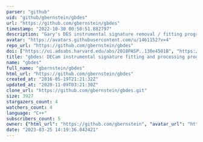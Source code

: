 ```yaml
---
parser: "github"
uid: "github/gbernstein/gbdes"
url: "https://github.com/gbernstein/gbdes"
timestamp: "2022-10-30 00:50:51.882797"
description: "Gary's DES instrumental signature removal / fitting programs"
avatar: "https://avatars.githubusercontent.com/u/1461152?v=4"
repo_url: "https://github.com/gbernstein/gbdes"
doi: ["https://ui.adsabs.harvard.edu/abs/2018PASP..130e4501B", "https://ui.adsabs.harvard.edu/abs/2022ascl.soft10011B/abstract"]
title: "gbdes: DECam instrumental signature fitting and processing programs"
name: "gbdes"
full_name: "gbernstein/gbdes"
html_url: "https://github.com/gbernstein/gbdes"
created_at: "2016-05-19T21:21:32Z"
updated_at: "2020-11-09T03:21:30Z"
clone_url: "https://github.com/gbernstein/gbdes.git"
size: 3927
stargazers_count: 4
watchers_count: 4
language: "C++"
subscribers_count: 5
owner: {"html_url": "https://github.com/gbernstein", "avatar_url": "https://avatars.githubusercontent.com/u/1461152?v=4", "login": "gbernstein", "type": "User"}
date: "2023-03-25 14:19:36.042421"
---
```

